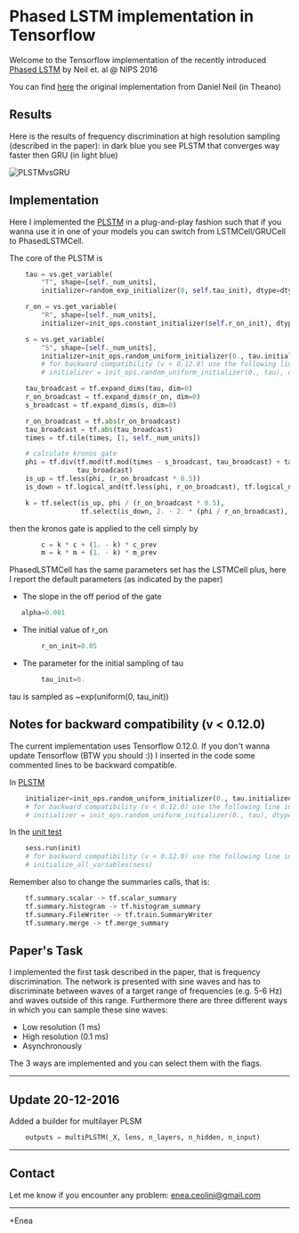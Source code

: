 # Phased LSTM implementation in Tensorflow

Welcome to the Tensorflow implementation of the recently introduced
[Phased LSTM](https://arxiv.org/abs/1610.09513) by Neil et. al @ NIPS 2016 

You can find [here](https://github.com/dannyneil/public_plstm) the original implementation from Daniel Neil (in Theano) 

## Results
Here is the results of frequency discrimination at high resolution sampling
(described in the paper): in dark blue you see PLSTM that converges way faster then GRU (in light blue)

![PLSTMvsGRU](fig/PLSTMvsGRU.png?raw=true "PLSTM vs GRU for very long sequences")

## Implementation

Here I implemented the [PLSTM](PhasedLSTMCell.py) in a plug-and-play fashion such that if you wanna 
use it in one of your models you can switch from LSTMCell/GRUCell to PhasedLSTMCell.

The core of the PLSTM is 
```python
    tau = vs.get_variable(
        "T", shape=[self._num_units],
        initializer=random_exp_initializer(0, self.tau_init), dtype=dtype)

    r_on = vs.get_variable(
        "R", shape=[self._num_units],
        initializer=init_ops.constant_initializer(self.r_on_init), dtype=dtype)

    s = vs.get_variable(
        "S", shape=[self._num_units],
        initializer=init_ops.random_uniform_initializer(0., tau.initialized_value()), dtype=dtype)
        # for backward compatibility (v < 0.12.0) use the following line instead of the above
        # initializer = init_ops.random_uniform_initializer(0., tau), dtype = dtype)

    tau_broadcast = tf.expand_dims(tau, dim=0)
    r_on_broadcast = tf.expand_dims(r_on, dim=0)
    s_broadcast = tf.expand_dims(s, dim=0)

    r_on_broadcast = tf.abs(r_on_broadcast)
    tau_broadcast = tf.abs(tau_broadcast)
    times = tf.tile(times, [1, self._num_units])

    # calculate kronos gate
    phi = tf.div(tf.mod(tf.mod(times - s_broadcast, tau_broadcast) + tau_broadcast, tau_broadcast),
                 tau_broadcast)
    is_up = tf.less(phi, (r_on_broadcast * 0.5))
    is_down = tf.logical_and(tf.less(phi, r_on_broadcast), tf.logical_not(is_up))

    k = tf.select(is_up, phi / (r_on_broadcast * 0.5),
                  tf.select(is_down, 2. - 2. * (phi / r_on_broadcast), self.alpha * phi))
```
then the kronos gate is applied to the cell simply by
```python
        c = k * c + (1. - k) * c_prev
        m = k * m + (1. - k) * m_prev
```
PhasedLSTMCell has the same parameters set has the LSTMCell plus, 
here I report the default parameters (as indicated by the paper) 

- The slope in the off period of the gate
```python        
   alpha=0.001
```
- The initial value of r_on
```python        
        r_on_init=0.05
```        
- The parameter for the initial sampling of tau
```python
        tau_init=6.
```  
  tau is sampled as ~exp(uniform(0, tau_init))      

## Notes for backward compatibility (v < 0.12.0) 

The current implementation uses Tensorflow 0.12.0.
If you don't wanna update Tensorflow (BTW you should :)) I inserted in the code 
some commented lines to be backward compatible.

In [PLSTM](PhasedLSTMCell.py)
```python
    initializer=init_ops.random_uniform_initializer(0., tau.initialized_value()), dtype=dtype)
    # for backward compatibility (v < 0.12.0) use the following line instead of the above
    # initializer = init_ops.random_uniform_initializer(0., tau), dtype = dtype)
```  
In the [unit test](simplePhasedLSTM.py)
```python
    sess.run(init)
    # for backward compatibility (v < 0.12.0) use the following line instead of the above
    # initialize_all_variables(sess)
```    
Remember also to change the summaries calls, that is:
```python
    tf.summary.scalar -> tf.scalar_summary 
    tf.summary.histogram -> tf.histogram_summary 
    tf.summary.FileWriter -> tf.train.SummaryWriter 
    tf.summary.merge -> tf.merge_summary 
```
## Paper's Task

I implemented the first task described in the paper, that is frequency 
discrimination. The network is presented with sine waves and has to 
discriminate between waves of a target range of frequencies (e.g. 5-6 Hz) 
and waves outside of this range.
Furthermore there are three different ways in which you can sample these sine waves:
- Low resolution (1 ms)
- High resolution (0.1 ms)
- Asynchronously 

The 3 ways are implemented and you can select them with the flags.

---
## Update 20-12-2016

Added a builder for multilayer PLSM
```python
    outputs = multiPLSTM(_X, lens, n_layers, n_hidden, n_input)
```

---

## Contact  
Let me know if you encounter any problem: enea.ceolini@gmail.com 

---

+Enea



